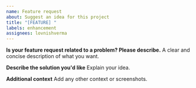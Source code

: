 ```yaml
---
name: Feature request
about: Suggest an idea for this project
title: "[FEATURE] "
labels: enhancement
assignees: lovnishverma
---
```


**Is your feature request related to a problem? Please describe.**
A clear and concise description of what you want.

**Describe the solution you'd like**
Explain your idea.

**Additional context**
Add any other context or screenshots.
